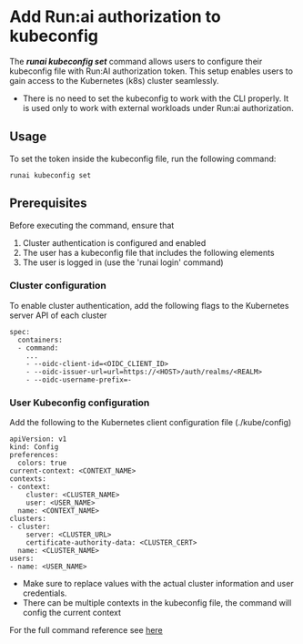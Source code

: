 # Add Run:ai authorization to kubeconfig

The ***runai kubeconfig set*** command allows users to configure their kubeconfig file with Run:AI authorization token. This setup enables users to gain access to the Kubernetes (k8s) cluster seamlessly.

* There is no need to set the kubeconfig to work with the CLI properly. It is used only to work with external workloads under Run:ai authorization.

## Usage

To set the token inside the kubeconfig file, run the following command:

```
runai kubeconfig set
```

## 

## Prerequisites

Before executing the command, ensure that

1. Cluster authentication is configured and enabled  
2. The user has a kubeconfig file that includes the following elements
3. The user is logged in (use the 'runai login' command)

### 

### Cluster configuration

To enable cluster authentication, add the following flags to the Kubernetes server API of each cluster

```
spec:
  containers:
  - command:
    ...
    - --oidc-client-id=<OIDC_CLIENT_ID>
    - --oidc-issuer-url=url=https://<HOST>/auth/realms/<REALM>
    - --oidc-username-prefix=-
```

### 

### User Kubeconfig configuration

Add the following to the Kubernetes client configuration file (./kube/config)

```
apiVersion: v1
kind: Config
preferences:
  colors: true
current-context: <CONTEXT_NAME>
contexts:
- context:
    cluster: <CLUSTER_NAME>
    user: <USER_NAME>
  name: <CONTEXT_NAME>
clusters:
- cluster:
    server: <CLUSTER_URL>
    certificate-authority-data: <CLUSTER_CERT>
  name: <CLUSTER_NAME>
users:
- name: <USER_NAME>
```

* Make sure to replace values with the actual cluster information and user credentials.  
* There can be multiple contexts in the kubeconfig file, the command will config the current context

For the full command reference see [here](http://./runai_kubeconfig_set.md)  
